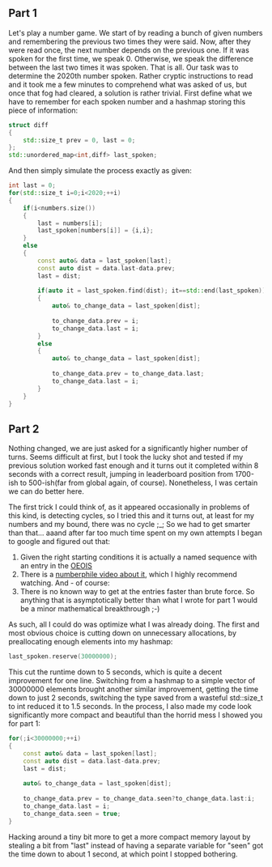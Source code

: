 ## Part 1

Let's play a number game. We start of by reading a bunch of given numbers and remembering the previous two times they were said. Now, after they were read once, the next number depends on the previous one. If it was spoken for the first time, we speak 0. Otherwise, we speak the difference between the last two times it was spoken. That is all. Our task was to determine the 2020th number spoken. Rather cryptic instructions to read and it took me a few minutes to comprehend what was asked of us, but once that fog had cleared, a solution is rather trivial. First define what we have to remember for each spoken number and a hashmap storing this piece of information:

```cpp
struct diff
{
	std::size_t prev = 0, last = 0;
};
std::unordered_map<int,diff> last_spoken;
```

And then simply simulate the process exactly as given: 

```cpp
int last = 0;
for(std::size_t i=0;i<2020;++i)
{
	if(i<numbers.size())
	{
		last = numbers[i];
		last_spoken[numbers[i]] = {i,i};
	}
	else
	{
		const auto& data = last_spoken[last];
		const auto dist = data.last-data.prev;
		last = dist;
		
		if(auto it = last_spoken.find(dist); it==std::end(last_spoken))
		{
			auto& to_change_data = last_spoken[dist];
			
			to_change_data.prev = i;
			to_change_data.last = i;
		}
		else
		{
			auto& to_change_data = last_spoken[dist];
			
			to_change_data.prev = to_change_data.last;
			to_change_data.last = i;
		}
	}
}
```

## Part 2

Nothing changed, we are just asked for a significantly higher number of turns. Seems difficult at first, but I took the lucky shot and tested if my previous solution worked fast enough and it turns out it completed within 8 seconds with a correct result, jumping in leaderboard position from 1700-ish to 500-ish(far from global again, of course). Nonetheless, I was certain we can do better here.
 
The first trick I could think of, as it appeared occasionally in problems of this kind, is detecting cycles, so I tried this and it turns out, at least for my numbers and my bound, there was no cycle ;_; So we had to get smarter than that... aaand after far too much time spent on my own attempts I began to google and figured out that:

1. Given the right starting conditions it is actually a named sequence with an entry in the [OEOIS](https://oeis.org/A181391)
2. There is a [numberphile video about it](https://www.youtube.com/watch?v=etMJxB-igrc), which I highly recommend watching. And - of course:
3. There is no known way to get at the entries faster than brute force. So anything that is asymptotically better than what I wrote for part 1 would be a minor mathematical breakthrough ;-)

As such, all I could do was optimize what I was already doing. The first and most obvious choice is cutting down on unnecessary allocations, by preallocating enough elements into my hashmap:

```cpp
last_spoken.reserve(30000000);
```

This cut the runtime down to 5 seconds, which is quite a decent improvement for one line. Switching from a hashmap to a simple vector of 30000000 elements brought another similar improvement, getting the time down to just 2 seconds, switching the type saved from a wasteful std::size_t to int reduced it to 1.5 seconds. In the process, I also made my code look significantly more compact and beautiful than the horrid mess I showed you for part 1:

```cpp
for(;i<30000000;++i)
{
	const auto& data = last_spoken[last];
	const auto dist = data.last-data.prev;
	last = dist;
	
	auto& to_change_data = last_spoken[dist];
		
	to_change_data.prev = to_change_data.seen?to_change_data.last:i;
	to_change_data.last = i;
	to_change_data.seen = true;
}
```

Hacking around a tiny bit more to get a more compact memory layout by stealing a bit from "last" instead of having a separate variable for "seen" got the time down to about 1 second, at which point I stopped bothering.